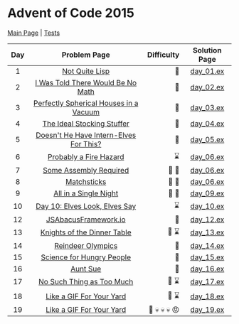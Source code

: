 # Advent of Code 2015

[Main Page](https://adventofcode.com/2015) | [Tests](/test/2015)

| Day | Problem Page | Difficulty | Solution Page |
| :---: | :------: | ---: | :---: |
| 1 | [Not Quite Lisp](https://adventofcode.com/2015/day/1) | :star2: | [day_01.ex](/lib/2015/day_01.ex) |
| 2 | [I Was Told There Would Be No Math](https://adventofcode.com/2015/day/2) | :star2: | [day_02.ex](/lib/2015/day_02.ex) |
| 3 | [Perfectly Spherical Houses in a Vacuum](https://adventofcode.com/2015/day/3)  | :star2: | [day_03.ex](/lib/2015/day_03.ex) |
| 4 | [The Ideal Stocking Stuffer](https://adventofcode.com/2015/day/4)  | :star2: | [day_04.ex](/lib/2015/day_04.ex) |
| 5 | [Doesn't He Have Intern-Elves For This?](https://adventofcode.com/2015/day/5)  | :star2: | [day_05.ex](/lib/2015/day_05.ex) |
| 6 | [Probably a Fire Hazard](https://adventofcode.com/2015/day/6)  | :hourglass: | [day_06.ex](/lib/2015/day_06.ex) |
| 7 | [Some Assembly Required](https://adventofcode.com/2015/day/7)  | :star2: :star2: | [day_06.ex](/lib/2015/day_07.ex) |
| 8 | [Matchsticks](https://adventofcode.com/2015/day/8)  | :star2: :star2: | [day_06.ex](/lib/2015/day_08.ex) |
| 9 | [All in a Single Night](https://adventofcode.com/2015/day/9)  | :star2: :star2: | [day_09.ex](/lib/2015/day_09.ex) |
| 10 | [Day 10: Elves Look, Elves Say](https://adventofcode.com/2015/day/10)  | :hourglass: | [day_10.ex](/lib/2015/day_10.ex) |
| 12 | [JSAbacusFramework.io](https://adventofcode.com/2015/day/12)  | :star2: | [day_12.ex](/lib/2015/day_12.ex) |
| 13 | [Knights of the Dinner Table](https://adventofcode.com/2015/day/13)  | :star2: :hourglass: | [day_13.ex](/lib/2015/day_13.ex) |
| 14 | [Reindeer Olympics](https://adventofcode.com/2015/day/14)  | :star2: | [day_14.ex](/lib/2015/day_14.ex) |
| 15| [Science for Hungry People](https://adventofcode.com/2015/day/15)  | :star2: | [day_15.ex](/lib/2015/day_15.ex) |
| 16| [Aunt Sue](https://adventofcode.com/2015/day/16)  | :star2: | [day_16.ex](/lib/2015/day_16.ex) |
| 17| [No Such Thing as Too Much](https://adventofcode.com/2015/day/17)  | :star2: :hourglass: | [day_17.ex](/lib/2015/day_17.ex) |
| 18| [Like a GIF For Your Yard](https://adventofcode.com/2015/day/18)  | :star2: :hourglass: | [day_18.ex](/lib/2015/day_18.ex) |
| 19| [Like a GIF For Your Yard](https://adventofcode.com/2015/day/19)  | :star2: :skull: :skull: :skull: :rage: | [day_19.ex](/lib/2015/day_19.ex) |
